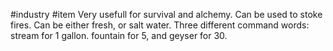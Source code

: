 #industry #item 
Very usefull for survival and alchemy. Can be used to stoke fires. Can be either fresh, or salt water.
Three different command words: stream for 1 gallon. fountain for 5, and geyser for 30.